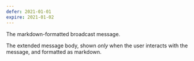 ```yaml
---
defer: 2021-01-01
expire: 2021-01-02
---
```


The markdown-formatted broadcast message.

The extended message body, shown *only* when the user interacts with the message, and formatted as markdown.

